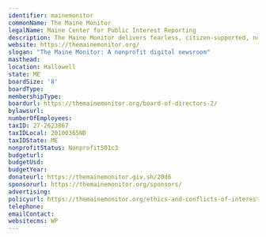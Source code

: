 ```yaml
---
identifier: mainemonitor
commonName: The Maine Monitor
legalName: Maine Center for Public Interest Reporting
description: The Maine Monitor delivers fearless, citizen-supported, nonpartisan journalism that keeps Mainers informed.
website: https://themainemonitor.org/
slogan: "The Maine Monitor: A nonprofit digital newsroom"
masthead:
location: Hallowell
state: ME
boardSize: '8'
boardType:
membershipType:
boardurl: https://themainemonitor.org/board-of-directors-2/
bylawsurl:
numberOfEmployees:
taxID: 27-2623867
taxIDLocal: 20100365ND
taxIDState: ME
nonprofitStatus: Nonprofit501c3
budgeturl:
budgetUsd:
budgetYear:
donateurl: https://themainemonitor.giv.sh/20d6
sponsorurl: https://themainemonitor.org/sponsors/
advertising:
policyurl: https://themainemonitor.org/ethics-and-conflicts-of-interest-policies/
telephone:
emailContact:
websitecms: WP
---
```



